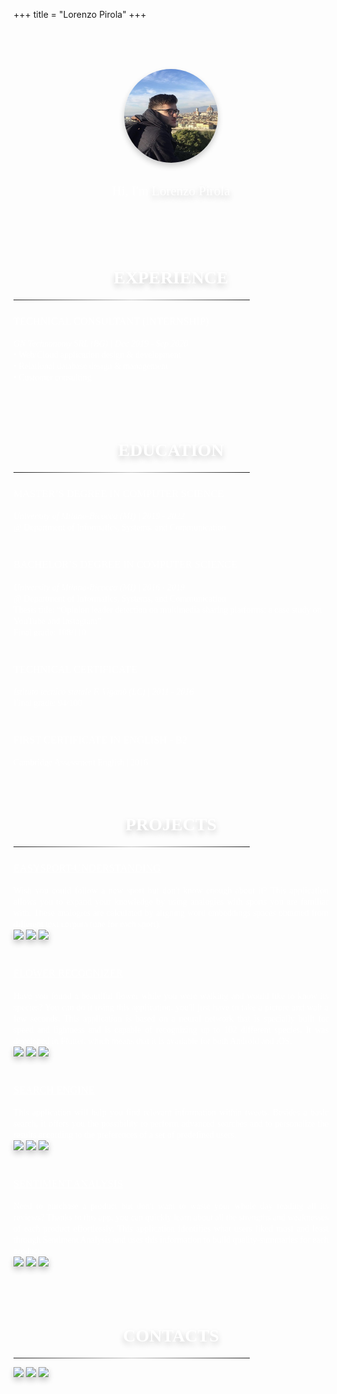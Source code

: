 +++
title = "Lorenzo Pirola"
+++
<style>
@import url('https://fonts.googleapis.com/css2?family=Source+Code+Pro:ital,wght@0,300;0,400;0,500;0,600;1,400&display=swap');
</style>

<br>
<br>
<br>
<p align="center">
  <img style="box-shadow: 0 5px 10px rgb(0 0 0 / 0.2); width: 150px; height: 150px; border-radius: 50%;" src="avatar.jpg"/>
  <h2 class="pl-3 pr-3" style="text-align: center;"><span style="font-family:Source Code Pro; font-weight:300; color:white;">Hi, I'm</span> <span style="font-family:Source Code Pro; font-weight:400; color:white; text-shadow: 0 5px 10px rgb(0 0 0 / 0.2);">Lorenzo Pirola</span></h2>
</p>
<br>
<br>
<br>


<a id="experience" style="text-decoration: none;" >
  <h1 style="text-align: center; text-shadow: 0 5px 10px rgb(0 0 0 / 0.2);">
    <span style="font-family:Source Code Pro; font-weight:600; color:white;">EXPERIENCE</span>
  </h1>
</a>

<hr width="75%" style="
border: 0;
    height: 1px;
    background-image: linear-gradient(to right, rgba(255, 255, 255, 0), rgba(255, 255, 255, 0.75), rgba(255, 255, 255, 0));">


<div class="pl-3 pr-3">
<h3><span style="font-family:Source Code Pro; font-weight:500; color:white;">TECHNICAL CONSULTANT (INTERNSHIP)</span></h3>
<span style="font-family:Source Code Pro; font-weight:300; font-style:italic; color:white;">GN Technonomy SRL (BG) | Dec 2019 - Sep 2020</span>
<br>
<div class="text-justify">
<span style="font-family:Source Code Pro; font-weight:300; color:white;"> • Web/Cloud application design & development</span><br>
<span style="font-family:Source Code Pro; font-weight:300; color:white;"> • Relational database design & management</span><br>
<span style="font-family:Source Code Pro; font-weight:300; color:white;"> • Customer consulting</span><br>
</span>
</div>
</div>
<br>
<br>
<br>


<a id="education" style="text-decoration: none; color:white;">
  <h1 style="text-align: center; text-shadow: 0 5px 10px rgb(0 0 0 / 0.2);">
    <span style="font-family:Source Code Pro; font-weight:600; color:white;">EDUCATION</span>
  </h1>
</a>

<hr width="75%" style="
border: 0;
    height: 1px;
    background-image: linear-gradient(to right, rgba(255, 255, 255, 0), rgba(255, 255, 255, 0.75), rgba(255, 255, 255, 0));">


<div class="pl-3 pr-3">
<h3><span style="font-family:Source Code Pro; font-weight:500; color:white;">MASTER’S DEGREE IN COMPUTER SCIENCE</span></h3>
<div class="text-justify">
<span style="font-family:Source Code Pro; font-weight:300; color:white; font-style:italic;">University of Milano-Bicocca (MI) | 2019 - 2022</span>
<br>
<span style="font-family:Source Code Pro; font-weight:300; color:white;">@ Department of Informatics, Systems, and Communication</span>
</div><br>

<h3><span style="font-family:Source Code Pro; font-weight:500; color:white;">BACHELOR’S DEGREE IN COMPUTER SCIENCE</span></h3>
<div class="text-justify">
<span style="font-family:Source Code Pro; font-weight:300; color:white; font-style:italic;">University of Milano-Bicocca (MI) | 2016 - 2019</span>
<br>
<span style="font-family:Source Code Pro; font-weight:300; color:white;">@ Department of Informatics, Systems, and Communication</span>
<br>
<span style="font-family:Source Code Pro; font-weight:300; color:white;">Thesis title: “Opinion leader detection on multimedia sharing platforms: a case study on YouTube and Instagram”</span>
<br>
<span style="font-family:Source Code Pro; font-weight:300; color:white;">Final grade: 108/110</span>
</div><br>

<h3><span style="font-family:Source Code Pro; font-weight:500; color:white;">TECHNICAL CERTIFICATE</span></h3>
<div class="text-justify">
<span style="font-family:Source Code Pro; font-weight:300; color:white; font-style:italic;">Istituto tecnico statale F. Viganò (LC) | 2011 - 2016</span>
<br>
<span style="font-family:Source Code Pro; font-weight:300; color:white;">Final grade: 94/100</span>
</div><br>

<h3><span style="font-family:Source Code Pro; font-weight:500; color:white;">FIRST CERTIFICATE IN ENGLISH - B2</span></h3>
<div class="text-justify">
<span style="font-family:Source Code Pro; font-weight:300; color:white;">Cambridge Assessment English | 2016</span>
</div>
<div
<br>
<br>
<br>


<a id="projects" style="text-decoration: none; color:white;">
  <h1 style="text-align: center; text-shadow: 0 5px 10px rgb(0 0 0 / 0.2);">
    <span style="font-family:Source Code Pro; font-weight:600; color:white;">PROJECTS</span>
  </h1>
</a>

<hr width="75%" style="
border: 0;
    height: 1px;
    background-image: linear-gradient(to right, rgba(255, 255, 255, 0), rgba(255, 255, 255, 0.75), rgba(255, 255, 255, 0));">

<a href="https://github.com/lpirola13/EasySport-Understanding" style=" color:white;">
  <h3><span style="text-decoration: underline; font-family:Source Code Pro; font-weight:500; color:white;" onMouseOver="this.style.color='#b92b27'" onMouseOut="this.style.color='white'">EASYSPORT-UNDERSTANDING</span></h3>
</a>
<div align="justify">
<span style="font-family:Source Code Pro; font-weight:300; color:white;">
  Wish you could follow a new sport but don't know enough about it? This application allows you to expand your knowledge by using analogies with sports you are familiar with. These analogies are calculated by aligning word embeddings spaces obtained from different text corpora (one for each sport).
</span>
</div>
<div class="row m-1 justify-content-center">
  <img class="m-1" style="box-shadow: 0 5px 10px rgb(0 0 0 / 0.2);" src="https://img.shields.io/badge/MADE%20WITH-Python-3776AB?style=for-the-badge&logo=python&logoColor=white">
  <img class="m-1" style="box-shadow: 0 5px 10px rgb(0 0 0 / 0.2);" src="https://img.shields.io/badge/MADE%20WITH-Streamlit%20-%23EE4D2A.svg?&style=for-the-badge&logo=Streamlit&logoColor=white">
  <img class="m-1" style="box-shadow: 0 5px 10px rgb(0 0 0 / 0.2);" src="https://img.shields.io/badge/MADE%20WITH-Elasticsearch%20-%2312D833.svg?&style=for-the-badge&logo=Elasticsearch&logoColor=white">
</div>
<br>



<a href="https://github.com/lpirola13/flower-recognizer-app" style="color:white;">
  <h3><span style="text-decoration: underline; font-family:Source Code Pro; font-weight:500; color:white;" onMouseOver="this.style.color='#b92b27'" onMouseOut="this.style.color='white'">FLOWER RECOGNIZER</span></h3>
</a>
<div align="justify">
<span style="font-family:Source Code Pro; font-weight:300; color:white;">
  Have you found a beautiful flower while you were walking and would like to know its species? You can do it using this application, you'll just have to take a picture and wait a few seconds. This application is based on a neural network that is specially built for speed and lightness and is capable of recognizing up to 102 different species. It was developed in Flutter, which means that it is available for both Android and iOS.
</span>
</div>
<div class="row m-1 justify-content-center">
  <img class="m-1" style="box-shadow: 0 5px 10px rgb(0 0 0 / 0.2);" src="https://img.shields.io/badge/MADE%20WITH-Flutter-3776AB?style=for-the-badge&logo=flutter&logoColor=white">
  <img class="m-1" style="box-shadow: 0 5px 10px rgb(0 0 0 / 0.2);" src="https://img.shields.io/badge/MADE%20WITH-Firebase%20-%23FF6F00.svg?&style=for-the-badge&logo=firebase&logoColor=white">
  <img class="m-1" style="box-shadow: 0 5px 10px rgb(0 0 0 / 0.2);" src="https://img.shields.io/badge/MADE%20WITH-Tensorflow-EEBF24.svg?&style=for-the-badge&logo=Tensorflow&logoColor=white">
</div>
<br>

<a href="https://github.com/lpirola13/search-engine" style=" color:white;">
  <h3><span style="text-decoration: underline; font-family:Source Code Pro; font-weight:500; color:white;" onMouseOver="this.style.color='#b92b27'" onMouseOut="this.style.color='white'">SEARCH ENGINE</span></h3>
</a>
<div align="justify">
<span style=" font-family:Source Code Pro; font-weight:300; color:white;">
  This application will help you find relevant information within tweets. Besides a basic search, it offers you the possibility to perform advanced searches and to personalize the results according to the preferences of a set of predefined users. 
</span>
</div>
<div class="row m-1 justify-content-center">
  <img class="m-1" style="box-shadow: 0 5px 10px rgb(0 0 0 / 0.2);" src="https://img.shields.io/badge/MADE%20WITH-Java-ED8B00?style=for-the-badge&logo=java&logoColor=white">
  <img class="m-1" style="box-shadow: 0 5px 10px rgb(0 0 0 / 0.2);" src="https://img.shields.io/badge/MADE%20WITH-Spring-6DB33F?style=for-the-badge&logo=spring&logoColor=white">
  <img class="m-1" style="box-shadow: 0 5px 10px rgb(0 0 0 / 0.2);" src="https://img.shields.io/badge/MADE%20WITH-Elasticsearch%20-%2312D833.svg?&style=for-the-badge&logo=Elasticsearch&logoColor=white)">
</div>
<br>

<a href="https://github.com/lpirola13/sentiment-analysis" style=" color:white;">
  <h3><span style="text-decoration: underline; font-family:Source Code Pro; font-weight:500; color:white; " onMouseOver="this.style.color='#b92b27'" onMouseOut="this.style.color='white'">SENTIMENT ANALYSIS</span></h3>
</a>
<div align="justify">
<span style="font-family:Source Code Pro; font-weight:300; color:white;">
  Need to purchase a product but don't want to waste your whole day reading all its reviews? Thanks to this app, you can quickly learn about all the strengths and weaknesses of each product effortlessly. This application identifies what users liked most and least through Sentiment Analysis and uses this information to build quality-summaries for each product.
</span>
</div>
<div class="row m-1 justify-content-center">
  <img class="m-1" style="box-shadow: 0 5px 10px rgb(0 0 0 / 0.2);" src="https://img.shields.io/badge/MADE%20WITH-Python-3776AB?style=for-the-badge&logo=python&logoColor=white">
  <img class="m-1" style="box-shadow: 0 5px 10px rgb(0 0 0 / 0.2);" src="https://img.shields.io/badge/MADE%20WITH-Dash%20-%23EE4D2A.svg?&style=for-the-badge&logo=Plotly&logoColor=white">
  <img class="m-1" style="box-shadow: 0 5px 10px rgb(0 0 0 / 0.2);" src="https://img.shields.io/badge/MADE%20WITH-Elasticsearch%20-%2312D833.svg?&style=for-the-badge&logo=Elasticsearch&logoColor=white">
</div>
<br>
<br>
<br>


<a id="contacts" style="text-decoration: none; color:white;">
  <h1 style="text-align: center; text-shadow: 0 5px 10px rgb(0 0 0 / 0.2);">
    <span style="font-family:Source Code Pro; font-weight:600; color:white;">CONTACTS</span>
  </h1>
</a>

<hr width="75%" style="
border: 0;
    height: 1px;
    background-image: linear-gradient(to right, rgba(255, 255, 255, 0), rgba(255, 255, 255, 0.75), rgba(255, 255, 255, 0));">

<div class="row m-1 justify-content-center">
  <a href="https://github.com/lpirola13"><img class="m-1" style="box-shadow: 0 5px 10px rgb(0 0 0 / 0.2);" src="https://img.shields.io/badge/FIND%20ME%20ON-GitHub-000000?style=for-the-badge&logo=github&logoColor=white"></a>
  <a href="https://www.linkedin.com/in/lorenzo-pirola-230275197"><img class="m-1" style="box-shadow: 0 5px 10px rgb(0 0 0 / 0.2);" src="https://img.shields.io/badge/FIND%20ME%20ON-LinkedIn%20-%230e76a8.svg?&style=for-the-badge&logo=linkedin&logoColor=white"></a>
  <a href="mailto:lorenzopirola@icloud.com"><img class="m-1" style="box-shadow: 0 5px 10px rgb(0 0 0 / 0.2);" src="https://img.shields.io/badge/CONTACT%20ME-Mail%20-%23FF0000.svg?&style=for-the-badge&logo=gmail&logoColor=white"></a>
</div>

<br>
<br>
<br>

</div>
